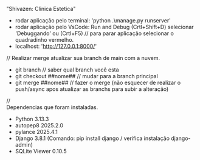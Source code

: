 ﻿"Shivazen: Clinica Estetica"

* rodar aplicação pelo terminal: 'python .\manage.py runserver'
* rodar aplicação pelo VsCode: Run and Debug (Crtl+Shift+D) selecionar 'Debuggando' ou (Crtl+F5) 
    // para parar aplicação selecionar o quadradinho vermelho.
* localhost: 'http://127.0.0.1:8000/'

//
Realizar merge 
atualizar sua branch de main com a nuvem.
* git branch // saber qual branch você esta
* git checkout ##nome## // mudar para a branch principal
* git merge ##nome## // fazer o merge (não esquecer de realizar o push/async apos atualizar as branchs para subir a alteração)

//  
Dependencias que foram instaladas.
* Python 3.13.3
* autopep8 2025.2.0 
* pylance 2025.4.1
* Django 3.8.1 (Comando: pip install django / verifica instalação django-admin)
* SQLite Viewer 0.10.5 
